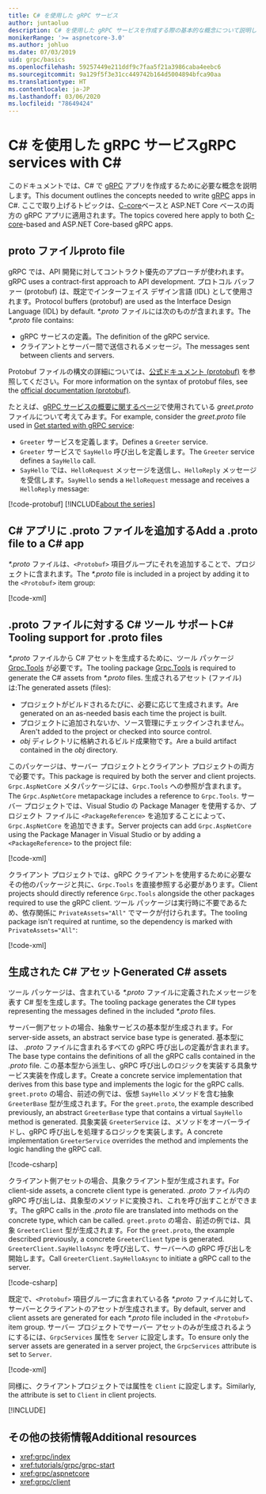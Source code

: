 ```yaml
---
title: C# を使用した gRPC サービス
author: juntaoluo
description: C# を使用した gRPC サービスを作成する際の基本的な概念について説明します。
monikerRange: '>= aspnetcore-3.0'
ms.author: johluo
ms.date: 07/03/2019
uid: grpc/basics
ms.openlocfilehash: 59257449e211ddf9c7faa5f21a3986caba4eebc6
ms.sourcegitcommit: 9a129f5f3e31cc449742b164d5004894bfca90aa
ms.translationtype: HT
ms.contentlocale: ja-JP
ms.lasthandoff: 03/06/2020
ms.locfileid: "78649424"
---
```

# <a name="grpc-services-with-c"></a><span data-ttu-id="4ba33-103">C\# を使用した gRPC サービス</span><span class="sxs-lookup"><span data-stu-id="4ba33-103">gRPC services with C\#</span></span>

<span data-ttu-id="4ba33-104">このドキュメントでは、C# で [gRPC](https://grpc.io/docs/guides/) アプリを作成するために必要な概念を説明します。</span><span class="sxs-lookup"><span data-stu-id="4ba33-104">This document outlines the concepts needed to write [gRPC](https://grpc.io/docs/guides/) apps in C#.</span></span> <span data-ttu-id="4ba33-105">ここで取り上げるトピックは、[C-core](https://grpc.io/blog/grpc-stacks)ベースと ASP.NET Core ベースの両方の gRPC アプリに適用されます。</span><span class="sxs-lookup"><span data-stu-id="4ba33-105">The topics covered here apply to both [C-core](https://grpc.io/blog/grpc-stacks)-based and ASP.NET Core-based gRPC apps.</span></span>

## <a name="proto-file"></a><span data-ttu-id="4ba33-106">proto ファイル</span><span class="sxs-lookup"><span data-stu-id="4ba33-106">proto file</span></span>

<span data-ttu-id="4ba33-107">gRPC では、API 開発に対してコントラクト優先のアプローチが使われます。</span><span class="sxs-lookup"><span data-stu-id="4ba33-107">gRPC uses a contract-first approach to API development.</span></span> <span data-ttu-id="4ba33-108">プロトコル バッファー (protobuf) は、既定でインターフェイス デザイン言語 (IDL) として使用されます。</span><span class="sxs-lookup"><span data-stu-id="4ba33-108">Protocol buffers (protobuf) are used as the Interface Design Language (IDL) by default.</span></span> <span data-ttu-id="4ba33-109">*\*.proto* ファイルには次のものが含まれます。</span><span class="sxs-lookup"><span data-stu-id="4ba33-109">The *\*.proto* file contains:</span></span>

* <span data-ttu-id="4ba33-110">gRPC サービスの定義。</span><span class="sxs-lookup"><span data-stu-id="4ba33-110">The definition of the gRPC service.</span></span>
* <span data-ttu-id="4ba33-111">クライアントとサーバー間で送信されるメッセージ。</span><span class="sxs-lookup"><span data-stu-id="4ba33-111">The messages sent between clients and servers.</span></span>

<span data-ttu-id="4ba33-112">Protobuf ファイルの構文の詳細については、[公式ドキュメント (protobuf)](https://developers.google.com/protocol-buffers/docs/proto3) を参照してください。</span><span class="sxs-lookup"><span data-stu-id="4ba33-112">For more information on the syntax of protobuf files, see the [official documentation (protobuf)](https://developers.google.com/protocol-buffers/docs/proto3).</span></span>

<span data-ttu-id="4ba33-113">たとえば、[gRPC サービスの概要に関するページ](xref:tutorials/grpc/grpc-start)で使用されている *greet.proto* ファイルについて考えてみます。</span><span class="sxs-lookup"><span data-stu-id="4ba33-113">For example, consider the *greet.proto* file used in [Get started with gRPC service](xref:tutorials/grpc/grpc-start):</span></span>

* <span data-ttu-id="4ba33-114">`Greeter` サービスを定義します。</span><span class="sxs-lookup"><span data-stu-id="4ba33-114">Defines a `Greeter` service.</span></span>
* <span data-ttu-id="4ba33-115">`Greeter` サービスで `SayHello` 呼び出しを定義します。</span><span class="sxs-lookup"><span data-stu-id="4ba33-115">The `Greeter` service defines a `SayHello` call.</span></span>
* <span data-ttu-id="4ba33-116">`SayHello` では、`HelloRequest` メッセージを送信し、`HelloReply` メッセージを受信します。</span><span class="sxs-lookup"><span data-stu-id="4ba33-116">`SayHello` sends a `HelloRequest` message and receives a `HelloReply` message:</span></span>

[!code-protobuf[](~/tutorials/grpc/grpc-start/sample/GrpcGreeter/Protos/greet.proto)]
[!INCLUDE[about the series](~/includes/code-comments-loc.md)]

## <a name="add-a-proto-file-to-a-c-app"></a><span data-ttu-id="4ba33-117">C\# アプリに .proto ファイルを追加する</span><span class="sxs-lookup"><span data-stu-id="4ba33-117">Add a .proto file to a C\# app</span></span>

<span data-ttu-id="4ba33-118">*\*.proto* ファイルは、`<Protobuf>` 項目グループにそれを追加することで、プロジェクトに含まれます。</span><span class="sxs-lookup"><span data-stu-id="4ba33-118">The *\*.proto* file is included in a project by adding it to the `<Protobuf>` item group:</span></span>

[!code-xml[](~/tutorials/grpc/grpc-start/sample/GrpcGreeter/GrpcGreeter.csproj?highlight=2&range=7-9)]

## <a name="c-tooling-support-for-proto-files"></a><span data-ttu-id="4ba33-119">.proto ファイルに対する C# ツール サポート</span><span class="sxs-lookup"><span data-stu-id="4ba33-119">C# Tooling support for .proto files</span></span>

<span data-ttu-id="4ba33-120">*\*.proto* ファイルから C# アセットを生成するために、ツール パッケージ [Grpc.Tools](https://www.nuget.org/packages/Grpc.Tools/) が必要です。</span><span class="sxs-lookup"><span data-stu-id="4ba33-120">The tooling package [Grpc.Tools](https://www.nuget.org/packages/Grpc.Tools/) is required to generate the C# assets from *\*.proto* files.</span></span> <span data-ttu-id="4ba33-121">生成されるアセット (ファイル) は:</span><span class="sxs-lookup"><span data-stu-id="4ba33-121">The generated assets (files):</span></span>

* <span data-ttu-id="4ba33-122">プロジェクトがビルドされるたびに、必要に応じて生成されます。</span><span class="sxs-lookup"><span data-stu-id="4ba33-122">Are generated on an as-needed basis each time the project is built.</span></span>
* <span data-ttu-id="4ba33-123">プロジェクトに追加されないか、ソース管理にチェックインされません。</span><span class="sxs-lookup"><span data-stu-id="4ba33-123">Aren't added to the project or checked into source control.</span></span>
* <span data-ttu-id="4ba33-124">*obj* ディレクトリに格納されるビルド成果物です。</span><span class="sxs-lookup"><span data-stu-id="4ba33-124">Are a build artifact contained in the *obj* directory.</span></span>

<span data-ttu-id="4ba33-125">このパッケージは、サーバー プロジェクトとクライアント プロジェクトの両方で必要です。</span><span class="sxs-lookup"><span data-stu-id="4ba33-125">This package is required by both the server and client projects.</span></span> <span data-ttu-id="4ba33-126">`Grpc.AspNetCore` メタパッケージには、`Grpc.Tools` への参照が含まれます。</span><span class="sxs-lookup"><span data-stu-id="4ba33-126">The `Grpc.AspNetCore` metapackage includes a reference to `Grpc.Tools`.</span></span> <span data-ttu-id="4ba33-127">サーバー プロジェクトでは、Visual Studio の Package Manager を使用するか、プロジェクト ファイルに `<PackageReference>` を追加することによって、`Grpc.AspNetCore` を追加できます。</span><span class="sxs-lookup"><span data-stu-id="4ba33-127">Server projects can add `Grpc.AspNetCore` using the Package Manager in Visual Studio or by adding a `<PackageReference>` to the project file:</span></span>

[!code-xml[](~/tutorials/grpc/grpc-start/sample/GrpcGreeter/GrpcGreeter.csproj?highlight=1&range=12)]

<span data-ttu-id="4ba33-128">クライアント プロジェクトでは、gRPC クライアントを使用するために必要なその他のパッケージと共に、`Grpc.Tools` を直接参照する必要があります。</span><span class="sxs-lookup"><span data-stu-id="4ba33-128">Client projects should directly reference `Grpc.Tools` alongside the other packages required to use the gRPC client.</span></span> <span data-ttu-id="4ba33-129">ツール パッケージは実行時に不要であるため、依存関係に `PrivateAssets="All"` でマークが付けられます。</span><span class="sxs-lookup"><span data-stu-id="4ba33-129">The tooling package isn't required at runtime, so the dependency is marked with `PrivateAssets="All"`:</span></span>

[!code-xml[](~/tutorials/grpc/grpc-start/sample/GrpcGreeterClient/GrpcGreeterClient.csproj?highlight=3&range=9-11)]

## <a name="generated-c-assets"></a><span data-ttu-id="4ba33-130">生成された C# アセット</span><span class="sxs-lookup"><span data-stu-id="4ba33-130">Generated C# assets</span></span>

<span data-ttu-id="4ba33-131">ツール パッケージは、含まれている *\*.proto* ファイルに定義されたメッセージを表す C# 型を生成します。</span><span class="sxs-lookup"><span data-stu-id="4ba33-131">The tooling package generates the C# types representing the messages defined in the included *\*.proto* files.</span></span>

<span data-ttu-id="4ba33-132">サーバー側アセットの場合、抽象サービスの基本型が生成されます。</span><span class="sxs-lookup"><span data-stu-id="4ba33-132">For server-side assets, an abstract service base type is generated.</span></span> <span data-ttu-id="4ba33-133">基本型には、 *.proto* ファイルに含まれるすべての gRPC 呼び出しの定義が含まれます。</span><span class="sxs-lookup"><span data-stu-id="4ba33-133">The base type contains the definitions of all the gRPC calls contained in the *.proto* file.</span></span> <span data-ttu-id="4ba33-134">この基本型から派生し、gRPC 呼び出しのロジックを実装する具象サービス実装を作成します。</span><span class="sxs-lookup"><span data-stu-id="4ba33-134">Create a concrete service implementation that derives from this base type and implements the logic for the gRPC calls.</span></span> <span data-ttu-id="4ba33-135">`greet.proto` の場合、前述の例では、仮想 `SayHello` メソッドを含む抽象 `GreeterBase` 型が生成されます。</span><span class="sxs-lookup"><span data-stu-id="4ba33-135">For the `greet.proto`, the example described previously, an abstract `GreeterBase` type that contains a virtual `SayHello` method is generated.</span></span> <span data-ttu-id="4ba33-136">具象実装 `GreeterService` は、メソッドをオーバーライドし、gRPC 呼び出しを処理するロジックを実装します。</span><span class="sxs-lookup"><span data-stu-id="4ba33-136">A concrete implementation `GreeterService` overrides the method and implements the logic handling the gRPC call.</span></span>

[!code-csharp[](~/tutorials/grpc/grpc-start/sample/GrpcGreeter/Services/GreeterService.cs?name=snippet)]

<span data-ttu-id="4ba33-137">クライアント側アセットの場合、具象クライアント型が生成されます。</span><span class="sxs-lookup"><span data-stu-id="4ba33-137">For client-side assets, a concrete client type is generated.</span></span> <span data-ttu-id="4ba33-138">*.proto* ファイル内の gRPC 呼び出しは、具象型のメソッドに変換され、これを呼び出すことができます。</span><span class="sxs-lookup"><span data-stu-id="4ba33-138">The gRPC calls in the *.proto* file are translated into methods on the concrete type, which can be called.</span></span> <span data-ttu-id="4ba33-139">`greet.proto` の場合、前述の例では、具象 `GreeterClient` 型が生成されます。</span><span class="sxs-lookup"><span data-stu-id="4ba33-139">For the `greet.proto`, the example described previously, a concrete `GreeterClient` type is generated.</span></span> <span data-ttu-id="4ba33-140">`GreeterClient.SayHelloAsync` を呼び出して、サーバーへの gRPC 呼び出しを開始します。</span><span class="sxs-lookup"><span data-stu-id="4ba33-140">Call `GreeterClient.SayHelloAsync` to initiate a gRPC call to the server.</span></span>

[!code-csharp[](~/tutorials/grpc/grpc-start/sample/GrpcGreeterClient/Program.cs?name=snippet)]

<span data-ttu-id="4ba33-141">既定で、`<Protobuf>` 項目グループに含まれている各 *\*.proto* ファイルに対して、サーバーとクライアントのアセットが生成されます。</span><span class="sxs-lookup"><span data-stu-id="4ba33-141">By default, server and client assets are generated for each *\*.proto* file included in the `<Protobuf>` item group.</span></span> <span data-ttu-id="4ba33-142">サーバー プロジェクトでサーバー アセットのみが生成されるようにするには、`GrpcServices` 属性を `Server` に設定します。</span><span class="sxs-lookup"><span data-stu-id="4ba33-142">To ensure only the server assets are generated in a server project, the `GrpcServices` attribute is set to `Server`.</span></span>

[!code-xml[](~/tutorials/grpc/grpc-start/sample/GrpcGreeter/GrpcGreeter.csproj?highlight=2&range=7-9)]

<span data-ttu-id="4ba33-143">同様に、クライアントプロジェクトでは属性を `Client` に設定します。</span><span class="sxs-lookup"><span data-stu-id="4ba33-143">Similarly, the attribute is set to `Client` in client projects.</span></span>

[!INCLUDE[](~/includes/gRPCazure.md)]

## <a name="additional-resources"></a><span data-ttu-id="4ba33-144">その他の技術情報</span><span class="sxs-lookup"><span data-stu-id="4ba33-144">Additional resources</span></span>

* <xref:grpc/index>
* <xref:tutorials/grpc/grpc-start>
* <xref:grpc/aspnetcore>
* <xref:grpc/client>
